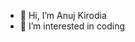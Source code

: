 - 👋 Hi, I’m Anuj Kirodia
- 👀 I’m interested in coding
<!---
anuj2801/anuj2801 is a ✨ special ✨ repository because its `README.md` (this file) appears on your GitHub profile.
You can click the Preview link to take a look at your changes.
--->
